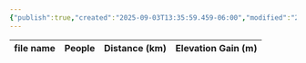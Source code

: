 ```yaml
---
{"publish":true,"created":"2025-09-03T13:35:59.459-06:00","modified":"2025-09-03T14:57:47.405-06:00","published":"2025-09-03T14:57:47.405-06:00","tags":["route"],"cssclasses":"","elevation":null,"region":"Lake Louise","location":"51.3994372, -116.2246322","DWYT":null,"Kane":"Easy","completed":true}
---
```



| file name | People | Distance (km) | Elevation Gain (m) |
| --------- | ------ | ------------- | ------------------ |